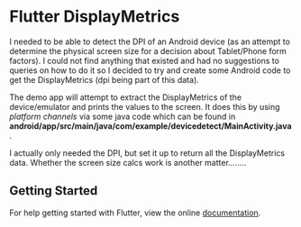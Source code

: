 # Flutter DisplayMetrics

I needed to be able to detect the DPI of an Android device (as an attempt to determine the physical screen size for a decision about Tablet/Phone form factors). I could not find anything that existed and had no suggestions to queries on how to do it so I decided to try and create some Android code to get the DisplayMetrics (dpi being part of this data).

The demo app will attempt to extract the DisplayMetrics of the device/emulator and prints the values to the screen. It does this by using *platform channels*  via some java code which can be found in **android/app/src/main/java/com/example/devicedetect/MainActivity.java**.


I actually only needed the DPI, but set it up to return all the DisplayMetrics data. Whether the screen size calcs work is another matter........




## Getting Started

For help getting started with Flutter, view the online
[documentation](https://flutter.io/).
